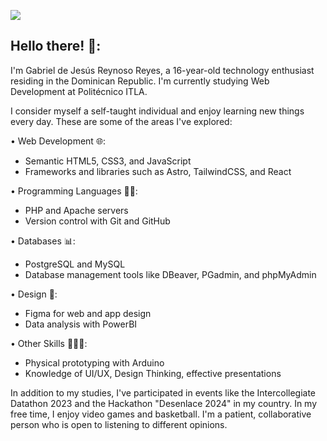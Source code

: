 
<!--
**GGmipana/GGmipana** is a ✨ _special_ ✨ repository because its `README.md` (this file) appears on your GitHub profile.
-->

<img src="https://media.licdn.com/dms/image/v2/D4D16AQGkcIPQpYpLbw/profile-displaybackgroundimage-shrink_350_1400/profile-displaybackgroundimage-shrink_350_1400/0/1715984827375?e=1736380800&v=beta&t=BNlxsKLIuVh-RxrPSSY59Biu2Wbk9hmuWh_RZLoR1Y8"></img> 

<h2 align="left">Hello there! 👋:</h2>

<p>I'm Gabriel de Jesús Reynoso Reyes, a 16-year-old technology enthusiast residing in the Dominican Republic. I'm currently studying Web Development at Politécnico ITLA. 

I consider myself a self-taught individual and enjoy learning new things every day. These are some of the areas I've explored:

• Web Development 🌐:
- Semantic HTML5, CSS3, and JavaScript
- Frameworks and libraries such as Astro, TailwindCSS, and React

• Programming Languages 👨‍💻: 
- PHP and Apache servers
- Version control with Git and GitHub

• Databases 📊:
- PostgreSQL and MySQL
- Database management tools like DBeaver, PGadmin, and phpMyAdmin

• Design 🎨:
- Figma for web and app design 
- Data analysis with PowerBI

• Other Skills 🙋🏽‍♂️:
- Physical prototyping with Arduino
- Knowledge of UI/UX, Design Thinking, effective presentations

In addition to my studies, I've participated in events like the Intercollegiate Datathon 2023 and the Hackathon "Desenlace 2024" in my country.
In my free time, I enjoy video games and basketball. I'm a patient, collaborative person who is open to listening to different opinions.
</p>

<!-- [![Anurag's github stats](https://github-readme-stats.vercel.app/api?username=GabrielR1905)](https://github.com/anuraghazra/github-readme-stats) -->


















